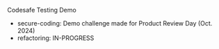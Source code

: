 Codesafe Testing Demo

- secure-coding: Demo challenge made for Product Review Day (Oct. 2024)
- refactoring: IN-PROGRESS
